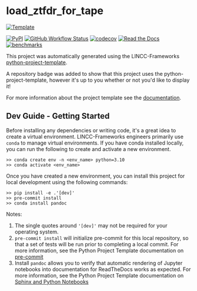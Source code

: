 # load_ztfdr_for_tape

[![Template](https://img.shields.io/badge/Template-LINCC%20Frameworks%20Python%20Project%20Template-brightgreen)](https://lincc-ppt.readthedocs.io/en/latest/)

[![PyPI](https://img.shields.io/pypi/v/load_ztfdr_for_tape?color=blue&logo=pypi&logoColor=white)](https://pypi.org/project/load_ztfdr_for_tape/)
[![GitHub Workflow Status](https://img.shields.io/github/actions/workflow/status/hombit/load_ztfdr_for_tape/smoke-test.yml)](https://github.com/hombit/load_ztfdr_for_tape/actions/workflows/smoke-test.yml)
[![codecov](https://codecov.io/gh/hombit/load_ztfdr_for_tape/branch/main/graph/badge.svg)](https://codecov.io/gh/hombit/load_ztfdr_for_tape)
[![Read the Docs](https://img.shields.io/readthedocs/load_ztfdr_for_tape)](https://load_ztfdr_for_tape.readthedocs.io/)
[![benchmarks](https://img.shields.io/github/actions/workflow/status/hombit/load_ztfdr_for_tape/asv-main.yml?label=benchmarks)](https://hombit.github.io/load_ztfdr_for_tape/)

This project was automatically generated using the LINCC-Frameworks 
[python-project-template](https://github.com/lincc-frameworks/python-project-template).

A repository badge was added to show that this project uses the python-project-template, however it's up to
you whether or not you'd like to display it!

For more information about the project template see the 
[documentation](https://lincc-ppt.readthedocs.io/en/latest/).

## Dev Guide - Getting Started

Before installing any dependencies or writing code, it's a great idea to create a
virtual environment. LINCC-Frameworks engineers primarily use `conda` to manage virtual
environments. If you have conda installed locally, you can run the following to
create and activate a new environment.

```
>> conda create env -n <env_name> python=3.10
>> conda activate <env_name>
```

Once you have created a new environment, you can install this project for local
development using the following commands:

```
>> pip install -e .'[dev]'
>> pre-commit install
>> conda install pandoc
```

Notes:
1) The single quotes around `'[dev]'` may not be required for your operating system.
2) `pre-commit install` will initialize pre-commit for this local repository, so
   that a set of tests will be run prior to completing a local commit. For more
   information, see the Python Project Template documentation on 
   [pre-commit](https://lincc-ppt.readthedocs.io/en/latest/practices/precommit.html)
3) Install `pandoc` allows you to verify that automatic rendering of Jupyter notebooks
   into documentation for ReadTheDocs works as expected. For more information, see
   the Python Project Template documentation on
   [Sphinx and Python Notebooks](https://lincc-ppt.readthedocs.io/en/latest/practices/sphinx.html#python-notebooks)
